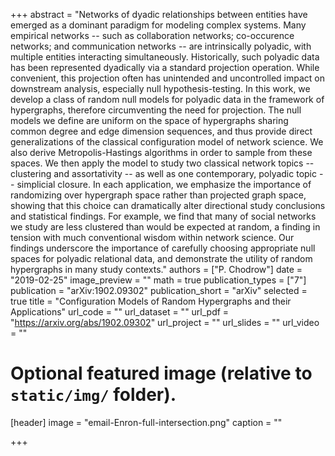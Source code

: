 +++
abstract = "Networks of dyadic relationships between entities have emerged as a dominant paradigm for modeling complex systems. Many empirical networks -- such as collaboration networks; co-occurence networks; and communication networks -- are intrinsically polyadic, with multiple entities interacting simultaneously. Historically, such polyadic data has been represented dyadically via a standard projection operation. While convenient, this projection often has unintended and uncontrolled impact on downstream analysis, especially null hypothesis-testing. In this work, we develop a class of random null models for polyadic data in the framework of hypergraphs, therefore circumventing the need for projection. The null models we define are uniform on the space of hypergraphs sharing common degree and edge dimension sequences, and thus provide direct generalizations of the classical configuration model of network science. We also derive Metropolis-Hastings algorithms in order to sample from these spaces. We then apply the model to study two classical network topics -- clustering and assortativity -- as well as one contemporary, polyadic topic -- simplicial closure. In each application, we emphasize the importance of randomizing over hypergraph space rather than projected graph space, showing that this choice can dramatically alter directional study conclusions and statistical findings. For example, we find that many of social networks we study are less clustered than would be expected at random, a finding in tension with much conventional wisdom within network science. Our findings underscore the importance of carefully choosing appropriate null spaces for polyadic relational data, and demonstrate the utility of random hypergraphs in many study contexts."
authors = ["P. Chodrow"]
date = "2019-02-25"
image_preview = ""
math = true
publication_types = ["7"]
publication = "arXiv:1902.09302"
publication_short = "arXiv"
selected = true
title = "Configuration Models of Random Hypergraphs and their Applications"
url_code = ""
url_dataset = ""
url_pdf = "https://arxiv.org/abs/1902.09302"
url_project = ""
url_slides = ""
url_video = ""

# Optional featured image (relative to `static/img/` folder).
[header]
image = "email-Enron-full-intersection.png"
caption = ""

+++
